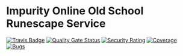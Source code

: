 # Impurity Online Old School Runescape Service
[![Travis Badge](https://travis-ci.org/tmk2003/impurity-online-osrs-service.svg?branch=master)](https://travis-ci.org/tmk2003/twitch-web-integrator)
[![Quality Gate Status](https://sonarcloud.io/api/project_badges/measure?project=tmk2003_impurity-online-osrs-service&metric=alert_status)](https://sonarcloud.io/dashboard?id=tmk2003_impurity-online-gateway)
[![Security Rating](https://sonarcloud.io/api/project_badges/measure?project=tmk2003_impurity-online-osrs-service&metric=security_rating)](https://sonarcloud.io/dashboard?id=tmk2003_impurity-online-gateway)
[![Coverage](https://sonarcloud.io/api/project_badges/measure?project=tmk2003_impurity-online-osrs-service&metric=coverage)](https://sonarcloud.io/dashboard?id=tmk2003_impurity-online-gateway)
[![Bugs](https://sonarcloud.io/api/project_badges/measure?project=tmk2003_impurity-online-osrs-service&metric=bugs)](https://sonarcloud.io/dashboard?id=tmk2003_impurity-online-gateway)
